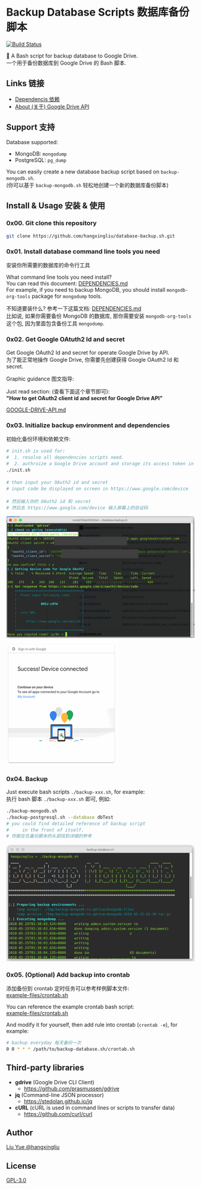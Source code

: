 # Backup Database Scripts  数据库备份脚本

[![Build Status](https://travis-ci.org/hangxingliu/database-backup.sh.svg?branch=master)](https://travis-ci.org/hangxingliu/database-backup.sh)

:floppy_disk: A Bash script for backup database to Google Drive.    
一个用于备份数据库到 Google Drive 的 Bash 脚本.

## Links 链接

- [Dependencis 依赖](DEPENDENCIES.md)
- [About (关于) Google Drive API](for-developer/GOOGLE-DRIVE-API.md)

## Support 支持

Database supported:

- MongoDB: `mongodump` 
- PostgreSQL: `pg_dump`

You can easily create a new database backup script based on `backup-mongodb.sh`.   
(你可以基于 `backup-mongodb.sh` 轻松地创建一个新的数据库备份脚本)

## Install & Usage 安装 & 使用

### 0x00. Git clone this repository

``` bash
git clone https://github.com/hangxingliu/database-backup.sh.git
```

### 0x01. Install database command line tools you need

安装你所需要的数据库的命令行工具

What command line tools you need install?    
You can read this document: [DEPENDENCIES.md](DEPENDENCIES.md)   
For example, if you need to backup MongoDB, you should install `mongodb-org-tools` package for `mongodump` tools.

不知道要装什么? 参考一下这篇文档: [DEPENDENCIES.md](DEPENDENCIES.md)    
比如说, 如果你需要备份 MongoDB 的数据库, 那你需要安装 `mongodb-org-tools` 这个包, 因为里面包含备份工具 `mongodump`.

### 0x02. Get Google OAtuth2 Id and secret 

Get Google OAuth2 Id and secret for operate Google Drive by API.   
为了能正常地操作 Google Drive, 你需要先创建获得 Google OAuth2 Id 和 secret.

Graphic guidance 图文指导:

Just read section: (查看下面这个章节即可):   
**"How to get OAuth2 client id and secret for Google Drive API"**

[GOOGLE-DRIVE-API.md](for-developer/GOOGLE-DRIVE-API.md)

### 0x03. Initialize backup environment and dependencies

初始化备份环境和依赖文件:

``` bash
# init.sh is used for:
#  1. resolve all dependencies scripts need.
#  2. authroize a Google Drive account and storage its access token in the local
./init.sh

# then input your OAuth2 id and secret  
# input code be displayed on screen in https://www.google.com/device

# 然后输入你的 OAuth2 id 和 secret
# 然后去 https://www.google.com/device 输入屏幕上的验证码
```

![screenshots](imgs/screenshots/readme-1.png)   
![screenshots](imgs/screenshots/readme-2.png)   


### 0x04. Backup

Just execute bash scripts `./backup-xxx.sh`, for example:   
执行 bash 脚本 `./backup-xxx.sh` 即可, 例如:

``` bash
./backup-mongodb.sh
./backup-postgresql.sh --database dbTest
# you could find detailed reference of backup script 
#     in the front of itself.
# 你能在在备份脚本的头部找到详细的参考
```

![screenshots](imgs/screenshots/readme-3.png)   

### 0x05. (Optional) Add backup into crontab

添加备份到 crontab 定时任务可以参考样例脚本文件:   
[example-files/crontab.sh](example-files/crontab.sh)

You can reference the example crontab bash script:    
[example-files/crontab.sh](example-files/crontab.sh)

And modify it for yourself, then add rule into crontab 
(`crontab -e`), for example: 

``` bash
# backup everyday 每天备份一次
0 0 * * * /path/to/backup-database.sh/crontab.sh
```

## Third-party libraries 

- **gdrive** (Google Drive CLI Client)
	- <https://github.com/prasmussen/gdrive>
- **jq** (Command-line JSON processor)
	- <https://stedolan.github.io/jq>
- **cURL** (cURL is used in command lines or scripts to transfer data)
	- <https://github.com/curl/curl>

## Author

[Liu Yue @hangxingliu](https://github.com/hangxingliu)

## License

[GPL-3.0](LICENSE)
